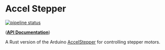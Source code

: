 # Accel Stepper

[![pipeline status](https://gitlab.com/Michael-F-Bryan/accel-stepper/badges/master/pipeline.svg)](https://gitlab.com/Michael-F-Bryan/accel-stepper/commits/master)

(**[API Documentation](https://michael-f-bryan.gitlab.io/accel-stepper)**)

A Rust version of the Arduino [AccelStepper][original] for controlling stepper
motors.

[original]: http://www.airspayce.com/mikem/arduino/AccelStepper/index.html
